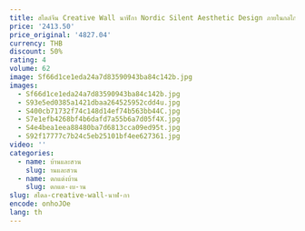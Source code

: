 ```yaml
---
title: สไตล์จีน Creative Wall นาฬิกา Nordic Silent Aesthetic Design ภายในกลไกนาฬิกาผนัง Reloj De Pared Home Design
price: '2413.50'
price_original: '4827.04'
currency: THB
discount: 50%
rating: 4
volume: 62
image: Sf66d1ce1eda24a7d83590943ba84c142b.jpg
images:
  - Sf66d1ce1eda24a7d83590943ba84c142b.jpg
  - S93e5ed0385a1421dbaa264525952cdd4u.jpg
  - S400cb71732f74c148d14ef74b563bb44C.jpg
  - S7e1efb4268bf4b6dafd7a55b6a7d05f4X.jpg
  - S4e4bea1eea88480ba7d6813cca09ed95t.jpg
  - S92f17777c7b24c5eb25101bf4ee627361.jpg
video: ''
categories:
  - name: บ้านและสวน
    slug: านและสวน
  - name: ตกแต่งบ้าน
    slug: ตกแต-งบ-าน
slug: สไตล-creative-wall-นาฬ-กา
encode: onhoJOe
lang: th
---
```

  